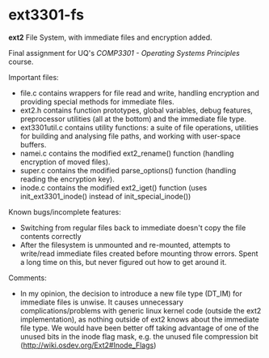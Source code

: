 ext3301-fs
==========

**ext2** File System, with immediate files and encryption added. 

Final assignment for UQ's *COMP3301 - Operating Systems Principles* course.

Important files:
* file.c contains wrappers for file read and write, handling encryption and providing special methods for immediate files.
* ext2.h contains function prototypes, global variables, debug features, preprocessor utilities (all at the bottom) 
and the immediate file type.
* ext3301util.c contains utility functions: a suite of file operations, utilities for building and analysing file paths,
and working with user-space buffers.
* namei.c contains the modified ext2_rename() function (handling encryption of moved files).
* super.c contains the modified parse_options() function (handling reading the encryption key).
* inode.c contains the modified ext2_iget() function (uses init_ext3301_inode() instead of init_special_inode())

Known bugs/incomplete features:
* Switching from regular files back to immediate doesn't copy the file contents correctly
* After the filesystem is unmounted and re-mounted, attempts to write/read immediate files created before mounting throw errors. Spent a long time on this, but never figured out how to get around it.

Comments:
* In my opinion, the decision to introduce a new file type (DT_IM) for immediate files is unwise. It causes unnecessary complications/problems with generic linux kernel code (outside the ext2 implementation), as nothing outside of ext2 knows about the immediate file type. We would have been better off taking advantage of one of the unused bits in the inode flag mask, e.g. the unused file compression bit (http://wiki.osdev.org/Ext2#Inode_Flags)

